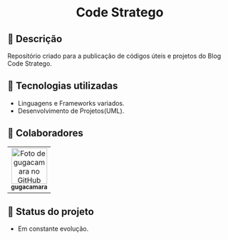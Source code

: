 <h1 align="center">Code Stratego</h1>

## :memo: Descrição
Repositório criado para a publicação de códigos úteis e projetos do Blog Code Stratego.
## :wrench: Tecnologias utilizadas
* Linguagens e Frameworks variados.
* Desenvolvimento de Projetos(UML).

## :handshake: Colaboradores
<table>
  <tr>
    <td align="center">
      <a href="https://github.com/gugacamara">
        <img src="https://avatars.githubusercontent.com/u/94768089?v=4" width="80px;" alt="Foto de gugacamara no GitHub"/><br>
        <sub>
          <b>gugacamara</b>
        </sub>
      </a>
    </td>
  </tr>
</table>

## :dart: Status do projeto
* Em constante evolução.
